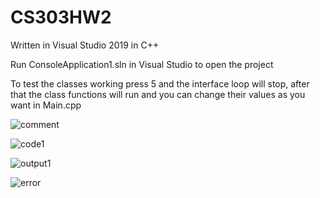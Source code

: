 # CS303HW2
Written in Visual Studio 2019 in C++

Run ConsoleApplication1.sln in Visual Studio to open the project

To test the classes working press 5 and the interface loop will stop, after that the class functions will run and you can change their values as you want in Main.cpp

![comment](https://user-images.githubusercontent.com/90886151/196621121-1fa13e4b-0b55-4279-8d71-709fd00a36c1.png)

![code1](https://user-images.githubusercontent.com/90886151/196621136-202de4c2-85be-48cf-9789-08d27cfa7050.png)

![output1](https://user-images.githubusercontent.com/90886151/196621140-53c7c264-c14d-4521-81cf-6a5217693eed.png)

![error](https://user-images.githubusercontent.com/90886151/196621294-8e2ca474-ad06-4a9f-a060-494ecafa1b37.png)

